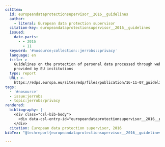 ```yaml
---
cslItem:
  id: europeandataprotectionsupervisor__2016__guidelines
  author:
    - literal: European data protection supervisor
  citation-key: europeandataprotectionsupervisor__2016__guidelines
  issued:
    date-parts:
      - - 2016
        - 11
  keyword: '#nosource;collection::jerrobs::privacy'
  language: en
  title: >-
    Guidelines on the protection of personal data processed through web services
    provided by EU institutions
  type: report
  URL: >-
    https://edps.europa.eu/sites/edp/files/publication/16-11-07_guidelines_web_services_en.pdf
tags:
  - '#nosource'
  - issue:jerrobs
  - topic:jerrobs/privacy
rendered:
  bibliography: |-
    <div class="csl-bib-body">
      <div data-csl-entry-id="europeandataprotectionsupervisor__2016__guidelines" class="csl-entry">European data protection supervisor 2016 <i>Guidelines on the protection of personal data processed through web services provided by EU institutions</i>. Available at: https://edps.europa.eu/sites/edp/files/publication/16-11-07_guidelines_web_services_en.pdf.</div>
    </div>
  citation: European data protection supervisor, 2016
bibTex: "@techreport{europeandataprotectionsupervisor__2016__guidelines,\n\tauthor = {{European data protection supervisor}},\n\tyear = {2016},\n\tmonth = {11},\n\ttitle = {Guidelines on the protection of personal data processed through web services provided by {EU} institutions},\n\thowpublished = {https://edps.europa.eu/sites/edp/files/publication/16-11-07\\textunderscore{}guidelines\\textunderscore{}web\\textunderscore{}services\\textunderscore{}en.pdf},\n}\n\n"

---
```

